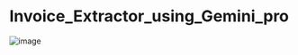 # Invoice_Extractor_using_Gemini_pro

![image](https://github.com/RamuRamu-12/Invoice_Extractor_using_Gemini_pro/assets/96642590/aaf19d77-efb1-40d6-92fb-ff4f9245d609)
